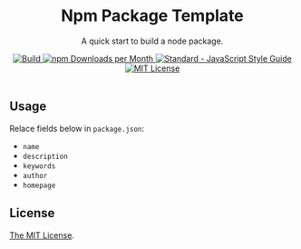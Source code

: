 <div align="center">
  <h1>Npm Package Template</h1>
  <p>A quick start to build a node package.</p>
  <a href="https://circleci.com/gh/Amabel/npm-package-template">
    <img src="https://img.shields.io/circleci/build/github/Amabel/npm-package-template.svg?style=for-the-badge" alt="Build">
  </a>
  <a href="#">
    <img src="https://img.shields.io/npm/v/npm-package-template.svg?style=for-the-badge" alt="npm Downloads per Month">
  <a>
  <a href="https://standardjs.com"><img src="https://img.shields.io/badge/code_style-standard-brightgreen.svg?style=for-the-badge" alt="Standard - JavaScript Style Guide"></a>

  <a href="https://github.com/Amabel/npm-package-template/blob/master/LICENSE">
    <img src="https://img.shields.io/github/license/amabel/npm-package-template.svg?style=for-the-badge" alt="MIT License">
  </a>
  <br><br>
</div>

## Usage

Relace fields below in `package.json`:

- `name`
- `description`
- `keywords`
- `author`
- `homepage`

## License

[The MIT License](https://github.com/Amabel/npm-package-template/blob/master/LICENSE).
